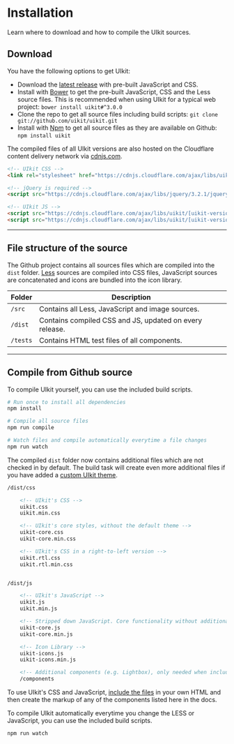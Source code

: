 # Installation

<p class="uk-text-lead">Learn where to download and how to compile the UIkit sources.</p>

## Download

You have the following options to get UIkit:

- Download the [latest release](https://github.com/uikit/uikit/releases/latest) with pre-built JavaScript and CSS.
- Install with [Bower](https://bower.io) to get the pre-built JavaScript, CSS and the Less source files. This is recommended when using UIkit for a typical web project: ```bower install uikit#^3.0.0```
- Clone the repo to get all source files including build scripts: `git clone git://github.com/uikit/uikit.git`
- Install with [Npm](https://npmjs.com) to get all source files as they are available on Github: ```npm install uikit```

The compiled files of all UIkit versions are also hosted on the Cloudflare content delivery network via [cdnjs.com](https://cdnjs.com/libraries/uikit).

```html
<!-- UIkit CSS -->
<link rel="stylesheet" href="https://cdnjs.cloudflare.com/ajax/libs/uikit/[uikit-version]/css/uikit.min.css" />

<!-- jQuery is required -->
<script src="https://cdnjs.cloudflare.com/ajax/libs/jquery/3.2.1/jquery.min.js"></script>

<!-- UIkit JS -->
<script src="https://cdnjs.cloudflare.com/ajax/libs/uikit/[uikit-version]/js/uikit.min.js"></script>
<script src="https://cdnjs.cloudflare.com/ajax/libs/uikit/[uikit-version]/js/uikit-icons.min.js"></script>
```

***

## File structure of the source

The Github project contains all sources files which are compiled into the `dist` folder. [Less](http://lesscss.org) sources are compiled into CSS files, JavaScript sources are concatenated and icons are bundled into the icon library.

| Folder   | Description |
| -------- | ----------- |
| `/src`   | Contains all Less, JavaScript and image sources. |
| `/dist`  | Contains compiled CSS and JS, updated on every release. |
| `/tests` | Contains HTML test files of all components. |

***

## Compile from Github source

To compile UIkit yourself, you can use the included build scripts.

```sh
# Run once to install all dependencies
npm install

# Compile all source files
npm run compile

# Watch files and compile automatically everytime a file changes
npm run watch
```

The compiled `dist` folder now contains additional files which are not checked in by default. The build task will create even more additional files if you have added a [custom UIkit theme](less.md#use-included-build-process).

```html
/dist/css

    <!-- UIkit's CSS -->
    uikit.css
    uikit.min.css

    <!-- UIkit's core styles, without the default theme -->
    uikit-core.css
    uikit-core.min.css

    <!-- UIkit's CSS in a right-to-left version -->
    uikit.rtl.css
    uikit.rtl.min.css


/dist/js

    <!-- UIkit's JavaScript -->
    uikit.js
    uikit.min.js

    <!-- Stripped down JavaScript. Core functionality without additional components -->
    uikit-core.js
    uikit-core.min.js

    <!-- Icon Library -->
    uikit-icons.js
    uikit-icons.min.js

    <!-- Additional components (e.g. Lightbox), only needed when including uikit-core.js -->
    /components
```

To use UIkit's CSS and JavaScript, [include the files](introduction.md#html-markup) in your own HTML and then create the markup of any of the components listed here in the docs.

To compile UIkit automatically everytime you change the LESS or JavaScript, you can use the included build scripts.

```sh
npm run watch
```

<script>
$.get("https://getuikit.com/assets/uikit/package.json", {nocache: Math.random()}, data => {
    $("pre").each(function(i) {
        $(this).html($(this).html().replace(/\[uikit-version\]/g, data.version));
    });
}, 'json');
</script>
